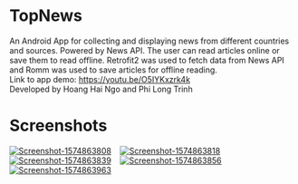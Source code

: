 # TopNews
An Android App for collecting and displaying news from different countries and sources. Powered by News API. The user can read articles online or save them to read offline. Retrofit2 was used to fetch data from News API and Romm was used to save articles for offline reading. <br/>
Link to app demo: https://youtu.be/O5IYKxzrk4k <br/>
Developed by Hoang Hai Ngo and Phi Long Trinh 
<br/>
# Screenshots

<a href="https://postimg.cc/HjdyPn7P" target="_blank"><img src="https://i.postimg.cc/HjdyPn7P/Screenshot-1574863808.png" alt="Screenshot-1574863808"/></a> &nbsp;&nbsp;
<a href="https://postimg.cc/hQDQJZBq" target="_blank"><img src="https://i.postimg.cc/hQDQJZBq/Screenshot-1574863818.png" alt="Screenshot-1574863818"/></a> &nbsp;&nbsp;
<a href="https://postimg.cc/zb1gNX2v" target="_blank"><img src="https://i.postimg.cc/zb1gNX2v/Screenshot-1574863839.png" alt="Screenshot-1574863839"/></a> &nbsp;&nbsp;
<a href="https://postimg.cc/LYBZ8KGT" target="_blank"><img src="https://i.postimg.cc/LYBZ8KGT/Screenshot-1574863856.png" alt="Screenshot-1574863856"/></a> &nbsp;&nbsp;
<a href="https://postimg.cc/F7F01zrJ" target="_blank"><img src="https://i.postimg.cc/F7F01zrJ/Screenshot-1574863963.png" alt="Screenshot-1574863963"/></a><br/><br/> &nbsp;&nbsp;

